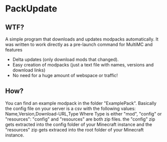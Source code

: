 # PackUpdate

## WTF?
A simple program that downloads and updates modpacks automatically.
It was written to work directly as a pre-launch command for MultiMC and features
 * Delta updates (only download mods that changed).
 * Easy creation of modpacks (just a text file with names, versions and download links)
 * No need for a huge amount of webspace or traffic!

## How?
You can find an example modpack in the folder "ExamplePack".
Basically the config file on your server is a csv with the following values:
Name,Version,Download-URL,Type
Where Type is either "mod", "config" or "resources":
"config" and "resources" are both zip files.
the "config" zip gets extracted into the config folder of your Minecraft instance
and the "resources" zip gets extraced into the root folder of your Minecraft instance.
